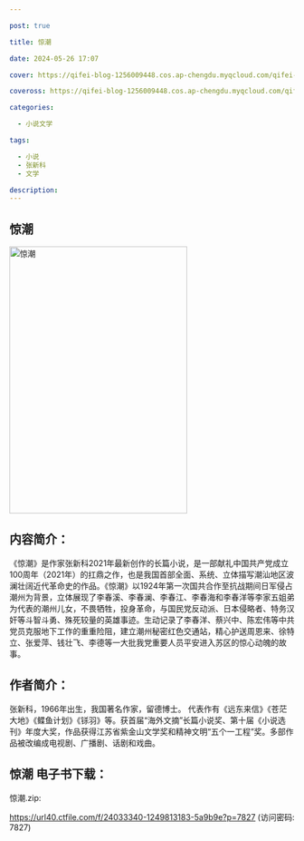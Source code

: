 ```yaml
---

post: true

title: 惊潮

date: 2024-05-26 17:07

cover: https://qifei-blog-1256009448.cos.ap-chengdu.myqcloud.com/qifei-blog/663d86980ea9cb1403f99131.jpg

coveross: https://qifei-blog-1256009448.cos.ap-chengdu.myqcloud.com/qifei-blog/663d86980ea9cb1403f99131.jpg

categories:

  - 小说文学

tags:

  - 小说
  - 张新科
  - 文学

description:
---
```


## 惊潮
<img alt=" 惊潮" class="aligncenter loaded" data-was-processed="true" decoding="async" fetchpriority="high" height="471" src="https://qifei-blog-1256009448.cos.ap-chengdu.myqcloud.com/qifei-blog/663d86980ea9cb1403f99131.jpg " style="cursor: zoom-in;" width="314"/>

## 内容简介：

《惊潮》是作家张新科2021年最新创作的长篇小说，是一部献礼中国共产党成立100周年（2021年）的扛鼎之作，也是我国首部全面、系统、立体描写潮汕地区波澜壮阔近代革命史的作品。《惊潮》以1924年第一次国共合作至抗战期间日军侵占潮州为背景，立体展现了李春溪、李春澜、李春江、李春海和李春洋等李家五姐弟为代表的潮州儿女，不畏牺牲，投身革命，与国民党反动派、日本侵略者、特务汉奸等斗智斗勇、殊死较量的英雄事迹。生动记录了李春洋、蔡兴中、陈宏伟等中共党员克服地下工作的重重险阻，建立潮州秘密红色交通站，精心护送周恩来、徐特立、张爱萍、钱壮飞、李德等一大批我党重要人员平安进入苏区的惊心动魄的故事。

## 作者简介：

张新科，1966年出生，我国著名作家，留德博士。 代表作有《远东来信》《苍茫大地》《鲽鱼计划》《铩羽》等。获首届“海外文摘”长篇小说奖、第十届《小说选刊》年度大奖，作品获得江苏省紫金山文学奖和精神文明“五个一工程”奖。多部作品被改编成电视剧、广播剧、话剧和戏曲。

## 惊潮 电子书下载：
惊潮.zip: 

https://url40.ctfile.com/f/24033340-1249813183-5a9b9e?p=7827 (访问密码: 7827)
